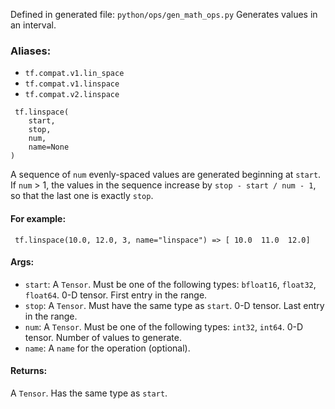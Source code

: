 Defined in generated file: `python/ops/gen_math_ops.py`
Generates values in an interval.
### Aliases:
- `tf.compat.v1.lin_space`
- `tf.compat.v1.linspace`
- `tf.compat.v2.linspace`

```
 tf.linspace(
    start,
    stop,
    num,
    name=None
)
```
A sequence of `num` evenly-spaced values are generated beginning at `start`. If `num` > 1, the values in the sequence increase by `stop - start / num - 1`, so that the last one is exactly `stop`.
#### For example:

```
 tf.linspace(10.0, 12.0, 3, name="linspace") => [ 10.0  11.0  12.0]
```
#### Args:
- `start`: A `Tensor`. Must be one of the following types: `bfloat16`, `float32`, `float64`. 0-D tensor. First entry in the range.
- `stop`: A `Tensor`. Must have the same type as `start`. 0-D tensor. Last entry in the range.
- `num`: A `Tensor`. Must be one of the following types: `int32`, `int64`. 0-D tensor. Number of values to generate.
- `name`: A `name` for the operation (optional).
#### Returns:
A `Tensor`. Has the same type as `start`.
